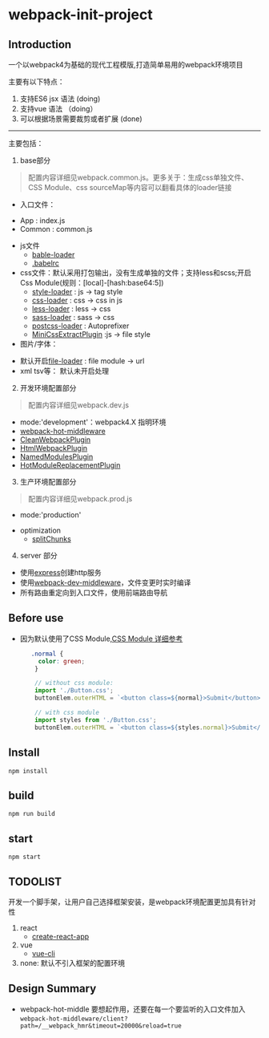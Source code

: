 # webpack-init-project

## Introduction

一个以webpack4为基础的现代工程模版,打造简单易用的webpack环境项目

主要有以下特点：

1. 支持ES6 jsx 语法 (doing)
2. 支持vue 语法 （doing）
3. 可以根据场景需要裁剪或者扩展 (done)

-----

主要包括：

1. base部分
> 配置内容详细见webpack.common.js。更多关于：生成css单独文件、CSS Module、css sourceMap等内容可以翻看具体的loader链接

 + 入口文件：
  - App : index.js  
  - Common : common.js
 + js文件
    - [bable-loader](https://github.com/babel/babel-loader)
    - [.babelrc](https://www.babeljs.cn/docs/usage/babelrc/)
 + css文件：默认采用打包输出，没有生成单独的文件；支持less和scss;开启Css Module(规则：[local]-[hash:base64:5])
    - [style-loader](https://github.com/webpack-contrib/style-loader) : js -> tag style
    - [css-loader](https://github.com/webpack-contrib/css-loader) : css -> css in js
    - [less-loader](https://github.com/webpack-contrib/less-loader) : less -> css
    - [sass-loader](https://github.com/webpack-contrib/sass-loader) : sass -> css
    - [postcss-loader](https://github.com/postcss/postcss) : Autoprefixer
    - [MiniCssExtractPlugin](https://github.com/webpack-contrib/mini-css-extract-plugin) :js -> file style
 + 图片/字体：
  - 默认开启[file-loader](https://github.com/webpack-contrib/file-loader) : file module -> url
 - xml tsv等： 默认未开启处理

2. 开发环境配置部分
> 配置内容详细见webpack.dev.js

- mode:'development'：webpack4.X 指明环境
- [webpack-hot-middleware](https://github.com/webpack-contrib/webpack-hot-middleware)
- [CleanWebpackPlugin]()
- [HtmlWebpackPlugin]()
- [NamedModulesPlugin]()
- [HotModuleReplacementPlugin]()

3. 生产环境配置部分
> 配置内容详细见webpack.prod.js

- mode:'production'
+ optimization
    - [splitChunks](https://webpack.js.org/plugins/split-chunks-plugin/)

4. server 部分

- 使用[express][1]创建http服务
- 使用[webpack-dev-middleware][2]，文件变更时实时编译
- 所有路由重定向到入口文件，使用前端路由导航

## Before use
 - 因为默认使用了CSS Module,[CSS Module 详细参考](https://github.com/camsong/blog/issues/5)
    ```css
       .normal {
         color: green;
        }
    ```

    ```javascript
        // without css module:
        import './Button.css';
        buttonElem.outerHTML = `<button class=${normal}>Submit</button>`
    ```

    ```javascript
        // with css module
        import styles from './Button.css';
        buttonElem.outerHTML = `<button class=${styles.normal}>Submit</button>`
    ```

## Install

    npm install

## build

    npm run build

## start

    npm start

## TODOLIST

开发一个脚手架，让用户自己选择框架安装，是webpack环境配置更加具有针对性

1. react
    - [create-react-app](https://github.com/webpack-contrib/webpack-hot-middleware)
2. vue
    - [vue-cli](https://github.com/vuejs/vue-cli)
3. none: 默认不引入框架的配置环境

[1]:https://expressjs.com/
[2]:https://github.com/webpack/webpack-dev-middleware

## Design Summary

- webpack-hot-middle 要想起作用，还要在每一个要监听的入口文件加入`webpack-hot-middleware/client?path=/__webpack_hmr&timeout=20000&reload=true`
